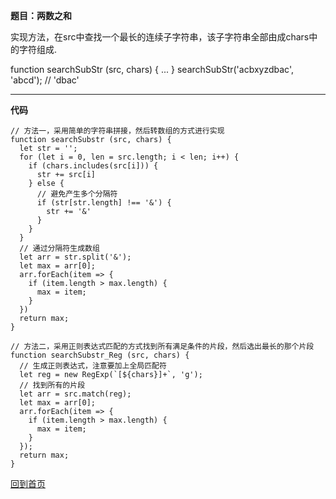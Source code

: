**题目：两数之和** 

实现方法，在src中查找一个最长的连续子字符串，该子字符串全部由成chars中的字符组成.

function searchSubStr (src, chars) {
  ...
}
searchSubStr('acbxyzdbac', 'abcd'); // 'dbac'
***

**代码**
```
// 方法一，采用简单的字符串拼接，然后转数组的方式进行实现
function searchSubstr (src, chars) {
  let str = '';
  for (let i = 0, len = src.length; i < len; i++) {
    if (chars.includes(src[i])) {
      str += src[i]
    } else {
      // 避免产生多个分隔符
      if (str[str.length] !== '&') {
        str += '&'
      }
    }
  }
  // 通过分隔符生成数组
  let arr = str.split('&');
  let max = arr[0];
  arr.forEach(item => {
    if (item.length > max.length) {
      max = item;
    }
  })
  return max;
}

// 方法二，采用正则表达式匹配的方式找到所有满足条件的片段，然后选出最长的那个片段
function searchSubstr_Reg (src, chars) {
  // 生成正则表达式，注意要加上全局匹配符
  let reg = new RegExp(`[${chars}]+`, 'g');
  // 找到所有的片段
  let arr = src.match(reg);
  let max = arr[0];
  arr.forEach(item => {
    if (item.length > max.length) {
      max = item;
    }
  });
  return max;
}
```
[回到首页](https://github.com/tfeng-use/algorithm-js/blob/master/README.md)
